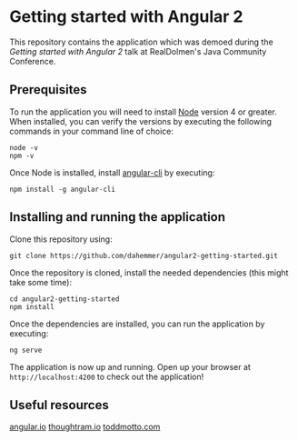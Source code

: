# Getting started with Angular 2

This repository contains the application which was demoed during the *Getting started with Angular 2* talk at RealDolmen's Java Community Conference.

## Prerequisites

To run the application you will need to install [Node](https://nodejs.org/en/download/) version 4 or greater. When installed, you can verify the versions by executing the following commands in your command line of choice:

```
node -v
npm -v
```

Once Node is installed, install [angular-cli](https://github.com/angular/angular-cli) by executing:

```
npm install -g angular-cli
```

## Installing and running the application

Clone this repository using:

```
git clone https://github.com/dahemmer/angular2-getting-started.git
```

Once the repository is cloned, install the needed dependencies (this might take some time):

```
cd angular2-getting-started
npm install
```

Once the dependencies are installed, you can run the application by executing:

```
ng serve
```

The application is now up and running. Open up your browser at `http://localhost:4200` to check out the application!

## Useful resources

[angular.io](https://angular.io)
[thoughtram.io](http://thoughtram.io/)
[toddmotto.com](https://toddmotto.com)